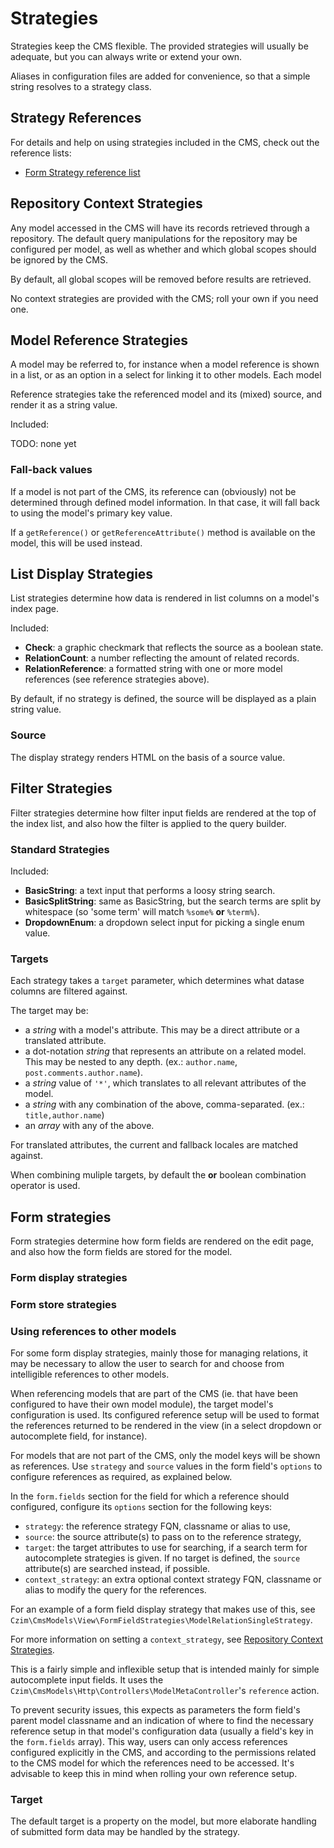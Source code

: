# Strategies

Strategies keep the CMS flexible. The provided strategies will usually be adequate, but you can always write or extend your own.

Aliases in configuration files are added for convenience, so that a simple string resolves to a strategy class.


## Strategy References

For details and help on using strategies included in the CMS, check out the reference lists:
 
- [Form Strategy reference list](FormStrategyReference.md) 


## Repository Context Strategies

Any model accessed in the CMS will have its records retrieved through a repository. 
The default query manipulations for the repository may be configured per model, as well as whether and which global scopes should be ignored by the CMS.

By default, all global scopes will be removed before results are retrieved.

No context strategies are provided with the CMS; roll your own if you need one.


## Model Reference Strategies

A model may be referred to, for instance when a model reference is shown in a list, or as an option in a select for linking it to other models. Each model 

Reference strategies take the referenced model and its (mixed) source, and render it as a string value.

Included:

TODO: none yet

### Fall-back values

If a model is not part of the CMS, its reference can (obviously) not be determined through defined model information.
In that case, it will fall back to using the model's primary key value.

If a `getReference()` or `getReferenceAttribute()` method is available on the model, this will be used instead.


## List Display Strategies

List strategies determine how data is rendered in list columns on a model's index page.
 
Included:

- **Check**: a graphic checkmark that reflects the source as a boolean state. 
- **RelationCount**: a number reflecting the amount of related records.
- **RelationReference**: a formatted string with one or more model references (see reference strategies above).
 

By default, if no strategy is defined, the source will be displayed as a plain string value.
 
### Source 

The display strategy renders HTML on the basis of a source value.



## Filter Strategies

Filter strategies determine how filter input fields are rendered at the top of the index list, and also how the filter is applied to the query builder.

### Standard Strategies

Included:

- **BasicString**: a text input that performs a loosy string search.
- **BasicSplitString**: same as BasicString, but the search terms are split by whitespace (so 'some term' will match `%some%` **or** `%term%`).
- **DropdownEnum**: a dropdown select input for picking a single enum value. 

### Targets

Each strategy takes a `target` parameter, which determines what datase columns are filtered against.

The target may be:

- a *string* with a model's attribute. This may be a direct attribute or a translated attribute.
- a dot-notation *string* that represents an attribute on a related model. 
This may be nested to any depth. (ex.: `author.name`, `post.comments.author.name`).
- a *string* value of `'*'`, which translates to all relevant attributes of the model.
- a *string* with any combination of the above, comma-separated. (ex.: `title,author.name`)
- an *array* with any of the above.

For translated attributes, the current and fallback locales are matched against.

When combining muliple targets, by default the **or** boolean combination operator is used.


## Form strategies

Form strategies determine how form fields are rendered on the edit page, and also how the form fields are stored for the model.

### Form display strategies

### Form store strategies

### Using references to other models

For some form display strategies, mainly those for managing relations, it may be necessary to allow the user to search for
and choose from intelligible references to other models.

When referencing models that are part of the CMS (ie. that have been configured to have their own model module), the target model's configuration is used. 
Its configured reference setup will be used to format the references returned to be rendered in the view (in a select dropdown or autocomplete field, for instance).

For models that are not part of the CMS, only the model keys will be shown as references. 
Use `strategy` and `source` values in the form field's `options` to configure references as required, as explained below.

In the `form.fields` section for the field for which a reference should configured, 
configure its `options` section for the following keys:
  
- `strategy`: the reference strategy FQN, classname or alias to use,
- `source`: the source attribute(s) to pass on to the reference strategy,
- `target`: the target attributes to use for searching, if a search term for autocomplete strategies is given.
    If no target is defined, the `source` attribute(s) are searched instead, if possible.
- `context_strategy`: an extra optional context strategy FQN, classname or alias to modify the query for the references.

For an example of a form field display strategy that makes use of this, see `Czim\CmsModels\View\FormFieldStrategies\ModelRelationSingleStrategy`.

For more information on setting a `context_strategy`, see [Repository Context Strategies](STRATEGIES.md#repository-context-strategies).
     

This is a fairly simple and inflexible setup that is intended mainly for simple autocomplete input fields.
It uses the `Czim\CmsModels\Http\Controllers\ModelMetaController`'s `reference` action.

To prevent security issues, this expects as parameters the form field's parent model classname and an indication of where to
find the necessary reference setup in that model's configuration data (usually a field's key in the `form.fields` array).
This way, users can only access references configured explicitly in the CMS, and according to the permissions related to the
CMS model for which the references need to be accessed. 
It's advisable to keep this in mind when rolling your own reference setup.


### Target

The default target is a property on the model, but more elaborate handling of submitted form data may be handled by the strategy.

